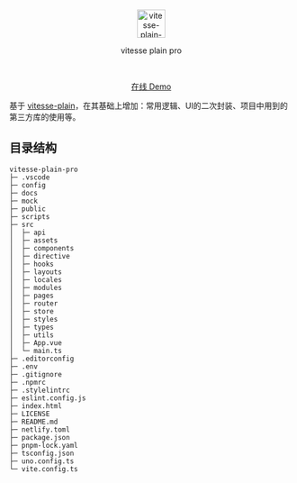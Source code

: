 <br>
<p align='center'>
  <img src="https://vitesse-plain.netlify.app/favicon.svg" width="50" alt="vitesse-plain-pro">
  <p align='center'>vitesse plain pro</p>
</p>

<br>

<p align='center'>
  <a href="https://vitesse-plain-pro.netlify.app/">在线 Demo</a>
</p>

基于 [vitesse-plain](https://github.com/AnthonyJu/vitesse-plain)，在其基础上增加：常用逻辑、UI的二次封装、项目中用到的第三方库的使用等。

## 目录结构

```
vitesse-plain-pro
├─ .vscode
├─ config
├─ docs
├─ mock
├─ public
├─ scripts
├─ src
│  ├─ api
│  ├─ assets
│  ├─ components
│  ├─ directive
│  ├─ hooks
│  ├─ layouts
│  ├─ locales
│  ├─ modules
│  ├─ pages
│  ├─ router
│  ├─ store
│  ├─ styles
│  ├─ types
│  ├─ utils
│  ├─ App.vue
│  └─ main.ts
├─ .editorconfig
├─ .env
├─ .gitignore
├─ .npmrc
├─ .stylelintrc
├─ eslint.config.js
├─ index.html
├─ LICENSE
├─ README.md
├─ netlify.toml
├─ package.json
├─ pnpm-lock.yaml
├─ tsconfig.json
├─ uno.config.ts
└─ vite.config.ts
```
